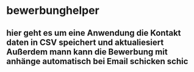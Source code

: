 # bewerbunghelper
## hier geht es um eine Anwendung die Kontakt daten in CSV speichert und aktualiesiert Außerdem mann kann die Bewerbung mit anhänge automatisch  bei Email schicken schic
